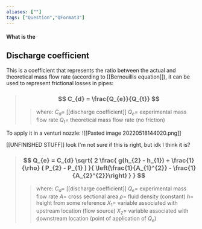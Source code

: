 ```yaml
---
aliases: [""]
tags: ["Question","QFormat3"]
---
```


#### What is the
## Discharge coefficient
This is a coefficient that represents the ratio between the actual and theoretical mass flow rate (according to [[Bernouillis equation]]), it can be used to represent frictional losses in pipes:

> ### $$ C_{d} = \frac{Q_{e}}{Q_{t}} $$ 
>> where:
>> $C_{d}=$ [[discharge coefficient]] 
>> $Q_{e}=$ experimental mass flow rate
>> $Q_{t}=$ theoretical mass flow rate (no friction)

To apply it in a venturi nozzle:
![[Pasted image 20220518144020.png]]

[[UNFINISHED STUFF]] look I'm not sure if this is right, but idk I think it is?

> ### $$ Q_{e} = C_{d} \sqrt{ 2 \frac{ g(h_{2} - h_{1}) + \frac{1}{\rho} ( P_{2} - P_{1} ) }{ \left(\frac{1}{A_{1}^{2}} - \frac{1}{A_{2}^{2}}\right) } } $$ 
>> where:
>> $C_{d}=$ [[discharge coefficient]] 
>> $Q_{e}=$ experimental mass flow rate
>> $A=$ cross sectional area
>> $\rho=$ fluid density (constant)
>> $h=$ height from some reference
>> $X_{1}=$ variable associated with upstream location (flow source)
>> $X_{2}=$ variable associated with downstream location (point of application of $Q_{e}$)
